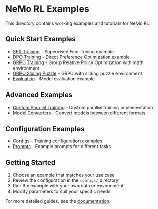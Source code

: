 # NeMo RL Examples

This directory contains working examples and tutorials for NeMo RL.

## Quick Start Examples

- [SFT Training](run_sft.py) - Supervised Fine-Tuning example
- [DPO Training](run_dpo.py) - Direct Preference Optimization example  
- [GRPO Training](run_grpo_math.py) - Group Relative Policy Optimization with math environment
- [GRPO Sliding Puzzle](run_grpo_sliding_puzzle.py) - GRPO with sliding puzzle environment
- [Evaluation](run_eval.py) - Model evaluation example

## Advanced Examples

- [Custom Parallel Training](custom_parallel.py) - Custom parallel training implementation
- [Model Converters](converters/) - Convert models between different formats

## Configuration Examples

- [Configs](configs/) - Training configuration examples
- [Prompts](prompts/) - Example prompts for different tasks

## Getting Started

1. Choose an example that matches your use case
2. Review the configuration in the `configs/` directory
3. Run the example with your own data or environment
4. Modify parameters to suit your specific needs

For more detailed guides, see the [documentation](../docs/). 